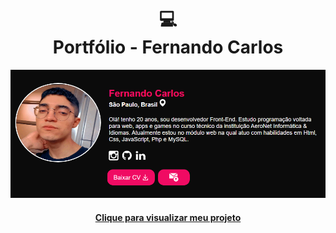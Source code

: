<h1 align="center">
  💻<br>Portfólio - Fernando Carlos
</h1>

![Resultado final do projeto](assets/imgs/banner-for-readme.png)


<h4 align="center"><a href="https://solarck.github.io/Portifolio/">Clique para visualizar meu projeto</a></h4>





